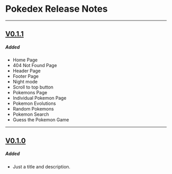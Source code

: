 # Pokedex Release Notes

---

## [V0.1.1](https://github.com/nashaguayo/pokedex/releases/tag/V0.1.1)

##### Added

- Home Page
- 404 Not Found Page
- Header Page
- Footer Page
- Night mode
- Scroll to top button
- Pokemons Page
- Individual Pokemon Page
- Pokemon Evolutions
- Random Pokemons
- Pokemon Search
- Guess the Pokemon Game

---

## [V0.1.0](https://github.com/nashaguayo/pokedex/releases/tag/V0.1.0)

##### Added

- Just a title and description.
